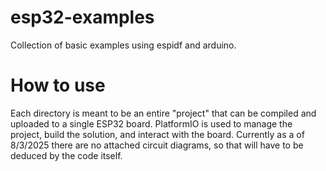 # esp32-examples
Collection of basic examples using espidf and arduino.

# How to use
Each directory is meant to be an entire "project" that can be compiled and uploaded to a single ESP32 board. PlatformIO is used to manage the project, build the solution, and interact with the board. Currently as a of 8/3/2025 there are no attached circuit diagrams, so that will have to be deduced by the code itself.
